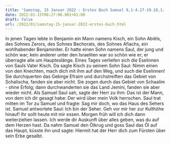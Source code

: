 ```yaml
---
title: 'Samstag, 15 Januar 2022 : Erstes Buch Samuel 9,1-4.17-19.10,1.'
date: 2022-01-15T06:27:00.001+01:00
draft: false
url: /2022/01/samstag-15-januar-2022-erstes-buch.html
---
```


In jenen Tagen lebte in Benjamin ein Mann namens Kisch, ein Sohn Abiëls, des Sohnes Zerors, des Sohnes Bechorats, des Sohnes Afiachs, ein wohlhabender Benjaminiter. Er hatte einen Sohn namens Saul, der jung und schön war; kein anderer unter den Israeliten war so schön wie er; er überragte alle um Haupteslänge. Eines Tages verliefen sich die Eselinnen von Sauls Vater Kisch. Da sagte Kisch zu seinem Sohn Saul: Nimm einen von den Knechten, mach dich mit ihm auf den Weg, und such die Eselinnen! Sie durchquerten das Gebirge Efraim und durchstreiften das Gebiet von Schalischa, fanden sie aber nicht. Sie zogen durch das Gebiet von Schaalim - ohne Erfolg; dann durchwanderten sie das Land Jemini, fanden sie aber wieder nicht. Als Samuel Saul sah, sagte der Herr zu ihm: Das ist der Mann, von dem ich dir gesagt habe: Der wird über mein Volk herrschen. Saul trat mitten im Tor zu Samuel und fragte: Sag mir doch, wo das Haus des Sehers ist. Samuel antwortete Saul: Ich bin der Seher. Geh vor mir her zur Kulthöhe hinauf! Ihr sollt heute mit mir essen. Morgen früh will ich dich dann weiterziehen lassen. Ich werde dir Auskunft über alles geben, was du auf dem Herzen hast. Da nahm Samuel den Ölkrug und goss Saul das Öl auf das Haupt, küsste ihn und sagte: Hiermit hat der Herr dich zum Fürsten über sein Erbe gesalbt.